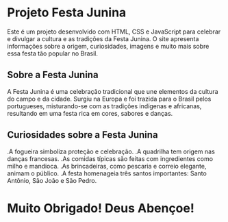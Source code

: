 # Projeto Festa Junina
Este é um projeto desenvolvido com HTML, CSS e JavaScript para celebrar e divulgar a cultura e as tradições da Festa Junina. O site apresenta informações sobre a origem, curiosidades, imagens e muito mais sobre essa festa tão popular no Brasil.

## Sobre a Festa Junina
A Festa Junina é uma celebração tradicional que une elementos da cultura do campo e da cidade. Surgiu na Europa e foi trazida para o Brasil pelos portugueses, misturando-se com as tradições indígenas e africanas, resultando em uma festa rica em cores, sabores e danças.

## Curiosidades sobre a Festa Junina
.A fogueira simboliza proteção e celebração.
.A quadrilha tem origem nas danças francesas.
.As comidas típicas são feitas com ingredientes como milho e mandioca.
.As brincadeiras, como pescaria e correio elegante, animam o público.
.A festa homenageia três santos importantes: Santo Antônio, São João e São Pedro.

# Muito Obrigado! Deus Abençoe!
